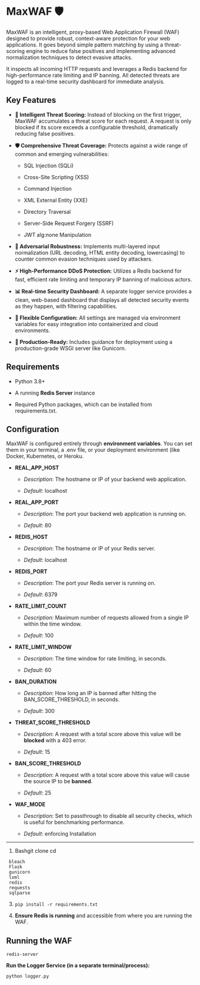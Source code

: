 MaxWAF 🛡️
==========

MaxWAF is an intelligent, proxy-based Web Application Firewall (WAF) designed to provide robust, context-aware protection for your web applications. It goes beyond simple pattern matching by using a threat-scoring engine to reduce false positives and implementing advanced normalization techniques to detect evasive attacks.

It inspects all incoming HTTP requests and leverages a Redis backend for high-performance rate limiting and IP banning. All detected threats are logged to a real-time security dashboard for immediate analysis.

Key Features
------------

*   **🧠 Intelligent Threat Scoring:** Instead of blocking on the first trigger, MaxWAF accumulates a threat score for each request. A request is only blocked if its score exceeds a configurable threshold, dramatically reducing false positives.
    
*   **🛡️ Comprehensive Threat Coverage:** Protects against a wide range of common and emerging vulnerabilities:
    
    *   SQL Injection (SQLi)
        
    *   Cross-Site Scripting (XSS)
        
    *   Command Injection
        
    *   XML External Entity (XXE)
        
    *   Directory Traversal
        
    *   Server-Side Request Forgery (SSRF)
        
    *   JWT alg:none Manipulation
        
*   **🤺 Adversarial Robustness:** Implements multi-layered input normalization (URL decoding, HTML entity decoding, lowercasing) to counter common evasion techniques used by attackers.
    
*   **⚡ High-Performance DDoS Protection:** Utilizes a Redis backend for fast, efficient rate limiting and temporary IP banning of malicious actors.
    
*   **📊 Real-time Security Dashboard:** A separate logger service provides a clean, web-based dashboard that displays all detected security events as they happen, with filtering capabilities.
    
*   **🔧 Flexible Configuration:** All settings are managed via environment variables for easy integration into containerized and cloud environments.
    
*   **🚀 Production-Ready:** Includes guidance for deployment using a production-grade WSGI server like Gunicorn.
    

Requirements
------------

*   Python 3.8+
    
*   A running **Redis Server** instance
    
*   Required Python packages, which can be installed from requirements.txt.
    
Configuration
-------------
MaxWAF is configured entirely through **environment variables**. You can set them in your terminal, a .env file, or your deployment environment (like Docker, Kubernetes, or Heroku.

*   **REAL\_APP\_HOST**
    
    *   _Description_: The hostname or IP of your backend web application.
        
    *   _Default_: localhost
        
*   **REAL\_APP\_PORT**
    
    *   _Description_: The port your backend web application is running on.
        
    *   _Default_: 80
        
*   **REDIS\_HOST**
    
    *   _Description_: The hostname or IP of your Redis server.
        
    *   _Default_: localhost
        
*   **REDIS\_PORT**
    
    *   _Description_: The port your Redis server is running on.
        
    *   _Default_: 6379
        
*   **RATE\_LIMIT\_COUNT**
    
    *   _Description_: Maximum number of requests allowed from a single IP within the time window.
        
    *   _Default_: 100
        
*   **RATE\_LIMIT\_WINDOW**
    
    *   _Description_: The time window for rate limiting, in seconds.
        
    *   _Default_: 60
        
*   **BAN\_DURATION**
    
    *   _Description_: How long an IP is banned after hitting the BAN\_SCORE\_THRESHOLD, in seconds.
        
    *   _Default_: 300
        
*   **THREAT\_SCORE\_THRESHOLD**
    
    *   _Description_: A request with a total score above this value will be **blocked** with a 403 error.
        
    *   _Default_: 15
        
*   **BAN\_SCORE\_THRESHOLD**
    
    *   _Description_: A request with a total score above this value will cause the source IP to be **banned**.
        
    *   _Default_: 25
        
*   **WAF\_MODE**
    
    *   _Description_: Set to passthrough to disable all security checks, which is useful for benchmarking performance.
        
    *   _Default_: enforcing
Installation
------------

1.  Bashgit clone cd
    
   ```
    bleach
    Flask
    gunicorn
    lxml
    redis
    requests
    sqlparse
   ```
    
3.  ``` pip install -r requirements.txt ```
    
4.  **Ensure Redis is running** and accessible from where you are running the WAF.


Running the WAF
---------------

``` redis-server ```

**Run the Logger Service (in a separate terminal/process):**

```python logger.py```
